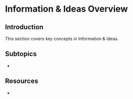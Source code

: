 # Information & Ideas Overview

## Introduction

This section covers key concepts in Information & Ideas.

## Subtopics

- 

## Resources

- 

